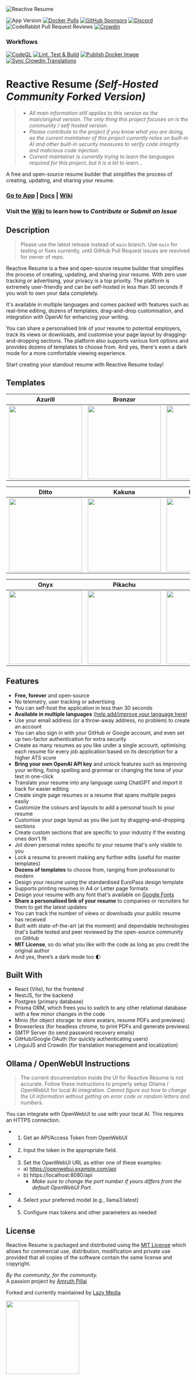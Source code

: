 ![Reactive Resume](https://i.imgur.com/FFc4nyZ.jpg)

![App Version](https://img.shields.io/github/package-json/version/lazy-media/Reactive-Resume?label=version)
[![Docker Pulls](https://img.shields.io/docker/pulls/pickit420/reactive-resume)](https://hub.docker.com/repository/docker/pickit420/reactive-resume)
[![GitHub Sponsors](https://img.shields.io/github/sponsors/lazy-media)](https://github.com/sponsors/lazy-media)
[![Discord](https://img.shields.io/discord/1173518977851473940?label=discord&link=https%3A%2F%2Flink.lazymedia%2Flazymedia-discord-promo-page)](https://link.lazymedia.media/lazymedia-discord-promo-page)
![CodeRabbit Pull Request Reviews](https://img.shields.io/coderabbit/prs/github/lazy-media/Reactive-Resume?utm_source=oss&utm_medium=github&utm_campaign=lazy-media%2FReactive-Resume&labelColor=171717&color=FF570A&link=https%3A%2F%2Fcoderabbit.ai&label=CodeRabbit+Reviews)
[![Crowdin](https://badges.crowdin.net/lazymedia-reactive-resume/localized.svg)](https://crowdin.com/project/lazymedia-reactive-resume)

### Workflows

[![CodeQL](https://github.com/lazy-media/Reactive-Resume/actions/workflows/github-code-scanning/codeql/badge.svg)](https://github.com/lazy-media/Reactive-Resume/actions/workflows/github-code-scanning/codeql)
[![Lint, Test & Build](https://github.com/lazy-media/Reactive-Resume/actions/workflows/lint-test-build.yml/badge.svg)](https://github.com/lazy-media/Reactive-Resume/actions/workflows/lint-test-build.yml)
[![Publish Docker Image](https://github.com/lazy-media/Reactive-Resume/actions/workflows/publish-docker-image.yml/badge.svg)](https://github.com/lazy-media/Reactive-Resume/actions/workflows/publish-docker-image.yml)
[![Sync Crowdin Translations](https://github.com/lazy-media/Reactive-Resume/actions/workflows/sync-crowdin-translations.yml/badge.svg)](https://github.com/lazy-media/Reactive-Resume/actions/workflows/sync-crowdin-translations.yml)

# Reactive Resume _(Self-Hosted Community Forked Version)_

> - _All main information still applies to this version as the main/original version. The only thing this project focuses on is the community / self hosted version._
> - _Please contribute to the project if you know what you are doing, as the current maintainer of this project currently relies on built-in AI and other built-in security measures to verify code integrity and malicious code injection._
> - _Current maintainer is currently trying to learn the languages required for this project, but it is a lot to learn..._

A free and open-source resume builder that simplifies the process of creating, updating, and sharing your resume.

### [Go to App](https://rxresu.me/) | [Docs](https://docs.rxresu.me/) | [Wiki](https://github.com/lazy-media/Reactive-Resume/wiki)

### Visit the [Wiki](https://github.com/lazy-media/Reactive-Resume/wiki#contributing) to learn how to _Contribute_ or _Submit an Issue_

## Description

> Please use the latest release instead of `main` branch. Use `main` for testing or fixes currently, until GitHub Pull Request issues are resolved for owner of repo.

Reactive Resume is a free and open-source resume builder that simplifies the process of creating, updating, and sharing your resume. With zero user tracking or advertising, your privacy is a top priority. The platform is extremely user-friendly and can be self-hosted in less than 30 seconds if you wish to own your data completely.

It's available in multiple languages and comes packed with features such as real-time editing, dozens of templates, drag-and-drop customisation, and integration with OpenAI for enhancing your writing.

You can share a personalised link of your resume to potential employers, track its views or downloads, and customise your page layout by dragging-and-dropping sections. The platform also supports various font options and provides dozens of templates to choose from. And yes, there's even a dark mode for a more comfortable viewing experience.

Start creating your standout resume with Reactive Resume today!

## Templates

| Azurill                                                      | Bronzor                                                     | Chikorita                                                   |
| ------------------------------------------------------------ | ----------------------------------------------------------- | ----------------------------------------------------------- |
| <img src="https://i.imgur.com/jKgo04C.jpeg" width="200px" /> | <img src="https://i.imgur.com/DFNQZP2.jpg" width="200px" /> | <img src="https://i.imgur.com/Dwv8Y7f.jpg" width="200px" /> |

| Ditto                                                       | Kakuna                                                      | Nosepass                                                    |
| ----------------------------------------------------------- | ----------------------------------------------------------- | ----------------------------------------------------------- |
| <img src="https://i.imgur.com/6c5lASL.jpg" width="200px" /> | <img src="https://i.imgur.com/268ML3t.jpg" width="200px" /> | <img src="https://i.imgur.com/npRLsPS.jpg" width="200px" /> |

| Onyx                                                        | Pikachu                                                     | Rhyhorn                                                     |
| ----------------------------------------------------------- | ----------------------------------------------------------- | ----------------------------------------------------------- |
| <img src="https://i.imgur.com/cxplXOW.jpg" width="200px" /> | <img src="https://i.imgur.com/Y9f7qsh.jpg" width="200px" /> | <img src="https://i.imgur.com/h4kQxy2.jpg" width="200px" /> |

## Features

- **Free, forever** and open-source
- No telemetry, user tracking or advertising
- You can self-host the application in less than 30 seconds
- **Available in multiple languages** ([help add/improve your language here](https://crowdin.com/project/lazymedia-reactive-resume))
- Use your email address (or a throw-away address, no problem) to create an account
- You can also sign in with your GitHub or Google account, and even set up two-factor authentication for extra security
- Create as many resumes as you like under a single account, optimising each resume for every job application based on its description for a higher ATS score
- **Bring your own OpenAI API key** and unlock features such as improving your writing, fixing spelling and grammar or changing the tone of your text in one-click
- Translate your resume into any language using ChatGPT and import it back for easier editing
- Create single page resumes or a resume that spans multiple pages easily
- Customize the colours and layouts to add a personal touch to your resume
- Customise your page layout as you like just by dragging-and-dropping sections
- Create custom sections that are specific to your industry if the existing ones don't fit
- Jot down personal notes specific to your resume that's only visible to you
- Lock a resume to prevent making any further edits (useful for master templates)
- **Dozens of templates** to choose from, ranging from professional to modern
- Design your resume using the standardised EuroPass design template
- Supports printing resumes in A4 or Letter page formats
- Design your resume with any font that's available on [Google Fonts](https://fonts.google.com/)
- **Share a personalised link of your resume** to companies or recruiters for them to get the latest updates
- You can track the number of views or downloads your public resume has received
- Built with state-of-the-art (at the moment) and dependable technologies that's battle tested and peer reviewed by the open-source community on GitHub
- **MIT License**, so do what you like with the code as long as you credit the original author
- And yes, there’s a dark mode too 🌓

## Built With

- React (Vite), for the frontend
- NestJS, for the backend
- Postgres (primary database)
- Prisma ORM, which frees you to switch to any other relational database with a few minor changes in the code
- Minio (for object storage: to store avatars, resume PDFs and previews)
- Browserless (for headless chrome, to print PDFs and generate previews)
- SMTP Server (to send password recovery emails)
- GitHub/Google OAuth (for quickly authenticating users)
- LinguiJS and Crowdin (for translation management and localization)

## Ollama / OpenWebUI Instructions

> The current documentation inside the UI for Reactive Resume is not accurate. Follow these instructions to properly setup Ollama / OpenWebUI for local AI integration.
> _Cannot figure out how to change the UI information without getting an error code or random letters and numbers._

You can integrate with OpenWebUI to use with your local AI. This requires an HTTPS connection.

- 1. Get an API/Access Token from OpenWebUI
- 2. Input the token in the appropriate field.
- 3. Set the OpenWebUI URL as either one of these examples:
  - a) https://openwebui.example.com/api
  - b) https://localhost:8080/api
    - _Make sure to change the port number if yours differs from the default OpenWebUI Port._
- 4. Select your preferred model (e.g., llama3:latest)
- 5. Configure max tokens and other parameters as needed

## License

Reactive Resume is packaged and distributed using the [MIT License](/LICENSE.md) which allows for commercial use, distribution, modification and private use provided that all copies of the software contain the same license and copyright.

_By the community, for the community._  
A passion project by [Amruth Pillai](https://www.amruthpillai.com/)

Forked and currently maintained by [Lazy Media](https://github.com/sponsors/lazy-media)

<p>
  <a href="https://www.digitalocean.com/?utm_medium=opensource&utm_source=Reactive-Resume">
    <img src="https://opensource.nyc3.cdn.digitaloceanspaces.com/attribution/assets/PoweredByDO/DO_Powered_by_Badge_blue.svg" width="200px">
  </a>
</p>
